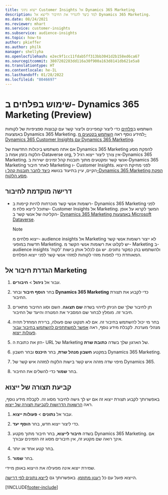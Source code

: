 ```yaml
---
title: ייצוא נתוני Customer Insights אל Dynamics 365 Marketing
description: למד כיצד להגדיר את החיבור ולייצא אל Dynamics 365 Marketing.
ms.date: 08/24/2021
ms.reviewer: mhart
ms.service: customer-insights
ms.subservice: audience-insights
ms.topic: how-to
author: pkieffer
ms.author: philk
manager: shellyha
ms.openlocfilehash: e2ec9f1cc11fdab5ff313bb3041d2b158ed6ca67
ms.sourcegitcommit: 3807202283dd116a30f900a163d8141db621e5a8
ms.translationtype: HT
ms.contentlocale: he-IL
ms.lasthandoff: 01/28/2022
ms.locfileid: "8046697"
---
```

# <a name="use-segments-in-dynamics-365-marketing-preview"></a>שימוש בפלחים ב- Dynamics 365 Marketing‏ (Preview)



השתמש ב[פלחים](segments.md) כדי ליצור קמפיינים וליצור קשר עם קבוצות ספציפיות של לקוחות באמצעות Dynamics 365 Marketing. למידע נוסף ראה [השתמש בקטעים מ-Dynamics 365 Customer Insights עם Dynamics 365 Marketing](/dynamics365/marketing/customer-insights-segments).

אם אתה משתמש ביכולות החדשות של Dynamics 365 Marketing להפקת מסע הלקוח בזמן אמת ב-Dataverse org, אין צורך ליצור ייצוא רגיל ל-Dynamics 365 Marketing. אנשי קשר ומקטעים מתוך תובנות קהל זמינים ישירות ב-Dynamics 365 Marketing לאחר חיבור Marketing ו- Customer Insights. לפני מחיקת הייצוא הקיים, עיין בתיעוד בנושא [כיצד לחבר תובנות קהל ו-Dynamics 365 Marketing הפקת מסע הלקוח](/dynamics365/marketing/real-time-marketing-ci-profile).

## <a name="prerequisite-for-a-connection"></a>דרישה מוקדמת לחיבור

- רשומות אנשי קשר מוכרחות להיות קיימות ב- Dynamics 365 Marketing לפני שתוכל לייצא פלח מ- Customer Insights אל Marketing. המשך לקרוא על אופן הקליטה של אנשי קשר ב- [Dynamics 365 Marketing באמצעות Microsoft Dataverse](connect-power-query.md).

  > [!NOTE]
  > ייצוא פלחים מ- audience insights אל Marketing לא ייצור רשומות אנשי קשר חדשות במופעי Marketing. יש לקלוט את רשומות אנשי הקשר מ- Marketing ב- audience insights ולהשתמש בהן כמקור נתונים. יש גם לכלול אותן בישות 'לקוח' המאוחדת כדי למפות מזהי לקוחות למזהי אנשי קשר לפני ייצוא הפלחים.

## <a name="set-up-connection-to-marketing"></a>הגדרת חיבור אל Marketing

1. עבור אל **ניהול** > **חיבורים**.

1. בחר **הוסף חיבור** ובחר **Dynamics 365 Marketing** כדי לקבוע את תצורת החיבור.

1. תן לחיבור שלך שם הניתן לזיהוי בשדה **שם תצוגה**. השם וסוג החיבור מתארים חיבור זה. מומלץ לבחור שם המסביר את המטרה והיעד של החיבור.

1. בחר מי יכול להשתמש בחיבור זה. אם לא תנקוט שום פעולה, ברירת המחדל תהיה מנהלי מערכת. לקבלת מידע נוסף, ראה [אפשר למשתתפים להשתמש בחיבור עבור פעולות ייצוא](connections.md#allow-contributors-to-use-a-connection-for-exports).

1. הזן את כתובת ה- URL של Marketing של הארגון שלך בשדה **כתובת שרת**.

1. במקטע **חשבון מנהל שרת**, בחר **היכנס** ובחר חשבון Dynamics 365 Marketing.

1. מיפוי שדה מזהה איש קשר בישות הלקוח למזהה איש קשר של Dynamics 365.

1. בחר **שמור** כדי להשלים את החיבור. 

## <a name="configure-an-export"></a>קביעת תצורה של ייצוא

באפשרותך לקבוע תצורת ייצוא זה אם יש לך גישה לחיבור מסוג זה. לקבלת מידע נוסף, ראה [הרשאות הדרושות לקביעת תצורה של ייצוא](export-destinations.md#set-up-a-new-export).

1. עבור אל **נתונים** > **פעולות ייצוא**.

1. כדי ליצור ייצוא חדש, בחר **הוסף יעד**.

1. בשדה **חיבור לייצוא**, בחר חיבור מתוך מקטע Dynamics 365 Marketing. אם אינך רואה שם מקטע זה, אין חיבורים מסוג זה הזמינים עבורך.

1. בחר קטע אחד או יותר.

1. בחר **שמור**.

שמירת ייצוא אינה מפעילה את הייצוא באופן מיידי.

הייצוא פועל עם כל [רענון מתוזמן](system.md#schedule-tab). באפשרותך גם [לייצא נתונים לפי דרישה](export-destinations.md#run-exports-on-demand). 

[!INCLUDE[footer-include](../includes/footer-banner.md)]
